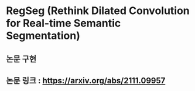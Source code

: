 # RegSeg (Rethink Dilated Convolution for Real-time Semantic Segmentation)
## 논문 구현
## 논문 링크 : https://arxiv.org/abs/2111.09957
